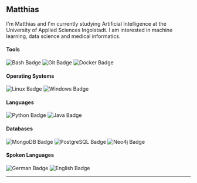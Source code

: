 ## Matthias
<!--
![Mastodon Badge](https://img.shields.io/badge/-Mastodon-3088D4?style=flat-square&logo=Mastodon&logoColor=white&link=https://mastodon.social/@mcbaumwolle&label=social)
![Mail Badge](https://img.shields.io/badge/-Outlook-0078D4?style=flat-square&logo=Microsoft-Outlook&logoColor=white&link=mailto:gaznqi94a@mozmail.com&label=thi.de)
![Orcid Badge](https://img.shields.io/badge/-Orcid-A6CE39?style=flat-square&logo=Orcid&logoColor=white&link=https://orcid.org/0009-0008-8497-2187&label=ID)
-->

I'm Matthias and I'm currently studying Artificial Intelligence at the University of Applied Sciences Ingolstadt. I am interested in machine learning, data science and medical informatics. 


#### Tools
![Bash Badge](https://img.shields.io/badge/-Bash-4EAA25?style=flat-square&logo=GNU-Bash&logoColor=white&label=&style=flat-square)
![Git Badge](https://img.shields.io/badge/-Git-F05032?style=flat-square&logo=Git&logoColor=white&label=&style=flat-square)
![Docker Badge](https://img.shields.io/badge/-Docker-2496ED?style=flat-square&logo=Docker&logoColor=white&label=&style=flat-square)

#### Operating Systems
![Linux Badge](https://img.shields.io/badge/-Linux-FCC624?style=flat-square&logo=Linux&logoColor=white&label=&style=flat-square)
![Windows Badge](https://img.shields.io/badge/-Windows-0078D6?style=flat-square&logo=Windows&logoColor=white&label=&style=flat-square)

#### Languages
![Python Badge](https://img.shields.io/badge/-Python-3776AB?style=flat-square&logo=Python&logoColor=white&label=Fluent&style=flat-square)
![Java Badge](https://img.shields.io/badge/-Java-007396?style=flat-square&logo=Java&logoColor=white&label=Basics&style=flat-square)

#### Databases
![MongoDB Badge](https://img.shields.io/badge/-MongoDB-47A248?style=flat-square&logo=MongoDB&logoColor=white&style=flat-square&label=basic)
![PostgreSQL Badge](https://img.shields.io/badge/-PostgreSQL-336791?style=flat-square&logo=PostgreSQL&logoColor=white&style=flat-square&label=basic)
![Neo4j Badge](https://img.shields.io/badge/-Neo4j-008CC1?style=flat-square&logo=Neo4j&logoColor=white&style=flat-square&label=basic)

#### Spoken Languages
![German Badge](https://img.shields.io/badge/-German-000000?style=flat-square&logo=German&logoColor=white&style=flat-square&label=Native)
![English Badge](https://img.shields.io/badge/-English-000000?style=flat-square&logo=English&logoColor=white&style=flat-square&label=Fluent)


<!--
![Matthias's github stats](https://github-readme-stats.vercel.app/api?username=mcbaumwolle&show_icons=true&theme=radical)
-->


----
<!-- 
Credits: [weltonfelix](https://github.com/weltonfelix)
Last Edited on: 31/08/2020
-->

<!---
McBaumwolle/McBaumwolle is a ✨ special ✨ repository because its `README.md` (this file) appears on your GitHub profile.
You can click the Preview link to take a look at your changes.

<a rel="me" href="https://mastodon.social/@mcbaumwolle">Mastodon</a>

--->
